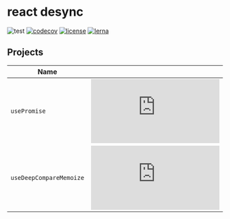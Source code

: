 # react desync

![test](https://github.com/belgattitude/desync/workflows/test/badge.svg)
[![codecov](https://codecov.io/gh/belgattitude/desync/branch/master/graph/badge.svg)](https://codecov.io/gh/belgattitude/desync)
[![license](https://badgen.now.sh/badge/license/MIT)](./LICENSE)
[![lerna](https://img.shields.io/badge/maintained%20with-lerna-cc00ff.svg)](https://lerna.js.org/)


## Projects

| Name                                                     |                                            |      |
|----------------------------------------------------------|--------------------------------------------|------|
| `usePromise`         | [![gzip size](https://img.badgesize.io/https://unpkg.com/@desync/use-promise@latest/dist/use-promise.umd.production.min.js?compression=gzip)](https://unpkg.com/@desync/use-promise@latest/dist/@desync/use-promise.umd.production.min.js)  | [![codecov](https://codecov.io/gh/belgattitude/desync/branch/master/graph/badge.svg?flag=usePromise)](https://codecov.io/gh/belgattitude/desync) |
| `useDeepCompareMemoize` | [![gzip size](https://img.badgesize.io/https://unpkg.com/@desync/use-deep-compare-memoize@latest/dist/use-deep-compare-memoize.umd.production.min.js?compression=gzip)](https://unpkg.com/@desync/use-deep-compare-memoize@latest/dist/@desync/use-promise.umd.production.min.js)    | [![codecov](https://codecov.io/gh/belgattitude/desync/branch/master/graph/badge.svg?flag=useDeepCompareMemoize)](https://codecov.io/gh/belgattitude/desync) |
